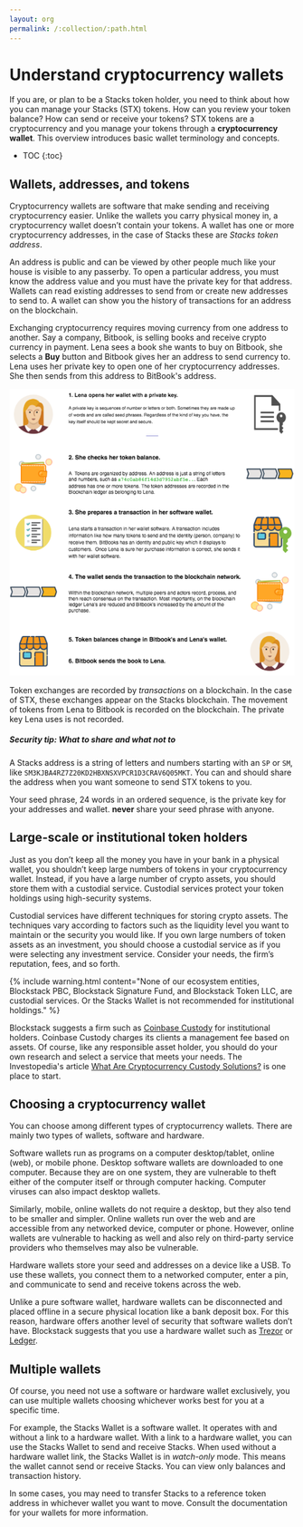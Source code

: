 ```yaml
---
layout: org
permalink: /:collection/:path.html
---
```

# Understand cryptocurrency wallets

If you are, or plan to be a Stacks token holder, you need to think about how you
can manage your Stacks (STX) tokens. How can you review your token balance? How can send or
receive your tokens? STX tokens are a cryptocurrency and you manage your tokens through a **cryptocurrency wallet**. This overview introduces basic wallet terminology and concepts.

* TOC
{:toc}


## Wallets, addresses, and tokens

Cryptocurrency wallets are software that make sending and receiving cryptocurrency easier. Unlike the wallets you carry physical money in, a cryptocurrency wallet doesn’t
contain your tokens. A wallet has one or more cryptocurrency addresses, in the case of Stacks these are *Stacks token address*. 

An address is public and can be viewed by other people much like your house is visible to any passerby. To open a particular address, you must know the address value and you must have the private key for that address. Wallets can read existing addresses to send from or create new addresses to send to. A wallet can show you the history of transactions for an address on the blockchain. 

Exchanging cryptocurrency requires moving currency from one address to another. Say a company, Bitbook, is selling books and receive crypto currency in payment. Lena sees a book she wants to buy on Bitbook, she selects a **Buy** button and Bitbook gives her an address to send currency to. Lena uses her private key to open one of her cryptocurrency addresses. She then sends from this address to BitBook's address. 

![](images/key.png)

Token exchanges are recorded by *transactions* on a blockchain. In the case of STX, these exchanges appear on the Stacks blockchain.  The movement of tokens from Lena to Bitbook is recorded on the blockchain. The private key Lena uses is not recorded.

<div class="uk-card uk-card-default uk-card-body">
<h5>Security tip: What to share and what not to</h5>
<p>A Stacks address is a string of letters and numbers starting with an <code>SP</code> or <code>SM</code>, like <code>SM3KJBA4RZ7Z20KD2HBXNSXVPCR1D3CRAV6Q05MKT</code>. You can and should share the address when you want someone to send STX tokens to you.</p>
<p>Your seed phrase, 24 words in an ordered sequence, is the private key for your addresses and wallet. <strong>never</strong> share your seed phrase with anyone.</p>
</div>

## Large-scale or institutional token holders

Just as you don’t keep all the money you have in your bank in a physical wallet,
you shouldn’t keep large numbers of tokens in your cryptocurrency wallet.
Instead, if you have a large number of crypto assets, you should store them with
a custodial service. Custodial services protect your token holdings using
high-security systems.

Custodial services have different techniques for storing crypto assets.
The techniques vary according to factors such as the liquidity level you want to
maintain or the security you would like. If you own large numbers of token
assets as an investment, you should choose a custodial service as if you were
selecting any investment service. Consider your needs, the firm’s reputation,
fees, and so forth.

{% include warning.html content="None of our ecosystem entities, Blockstack PBC, Blockstack Signature Fund, and Blockstack Token LLC, are custodial services. Or the Stacks Wallet is not recommended for institutional holdings." %}

Blockstack suggests a firm such as [Coinbase
Custody](https://custody.coinbase.com/) for institutional holders. Coinbase
Custody charges its clients a management fee based on assets. Of course, like
any responsible asset holder, you should do your own research and select a
service that meets your needs. The Investopedia's article [What Are Cryptocurrency
Custody
Solutions?](https://www.investopedia.com/news/what-are-cryptocurrency-custody-solutions/)
is one place to start.


## Choosing a cryptocurrency wallet

You can choose among different types of cryptocurrency wallets. There are mainly
two types of wallets, software and hardware.

Software wallets run as programs on a computer desktop/tablet, online (web), or
mobile phone. Desktop software wallets are downloaded to one computer. Because
they are on one system, they are vulnerable to theft either of the computer
itself or through computer hacking. Computer viruses can also impact desktop
wallets.

Similarly, mobile, online wallets do not require a desktop, but they also tend to be smaller and simpler. Online wallets run over the web and are accessible from any networked device, computer or phone. However, online wallets are vulnerable to hacking as well and also rely on third-party service providers who themselves may also be vulnerable.

Hardware wallets store your seed and addresses on a device like a USB. To use
these wallets, you connect them to a networked computer, enter a pin, and
communicate to send and receive tokens across the web.

Unlike a pure software wallet, hardware wallets can be disconnected and placed
offline in a secure physical location like a bank deposit box. For this reason,
hardware offers another level of security that software wallets don’t have.
Blockstack suggests that you use a hardware wallet such as
[Trezor](https://trezor.io/) or [Ledger](https://www.ledger.com/).

## Multiple wallets

Of course, you need not use a software or hardware wallet exclusively, you can
use multiple wallets choosing whichever works best for you at a specific time.

For example, the Stacks Wallet is a software wallet. It operates with and
without a link to a hardware wallet. With a link to a hardware wallet, you can
use the Stacks Wallet to send and receive Stacks. When used without a hardware
wallet link, the Stacks Wallet is in _watch-only_ mode. This means the wallet
cannot send or receive Stacks. You can view only balances and transaction
history.

In some cases, you may need to transfer Stacks to a reference token address in whichever
wallet you want to move. Consult the documentation for your wallets for more
information.
